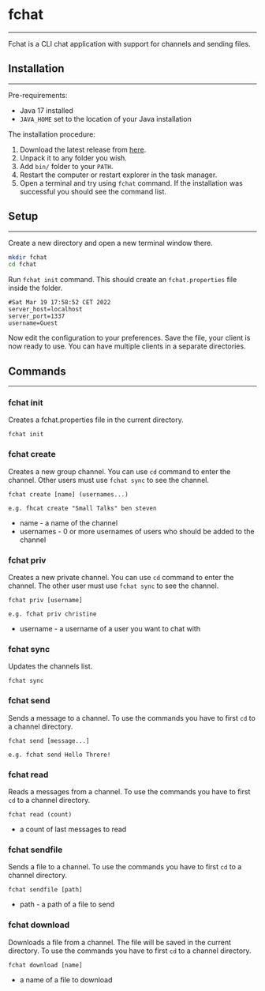 # fchat

-----------

Fchat is a CLI chat application with support for channels and sending files.

## Installation

-----------
Pre-requirements:

- Java 17 installed
- `JAVA_HOME` set to the location of your Java installation

The installation procedure:

1. Download the latest release from [here]().
2. Unpack it to any folder you wish.
3. Add `bin/` folder to your `PATH`.
4. Restart the computer or restart explorer in the task manager.
5. Open a terminal and try using `fchat` command. If the installation was successful you should see the command list.

## Setup

-----------

Create a new directory and open a new terminal window there.

```bash
mkdir fchat 
cd fchat
```

Run `fchat init` command. This should create an `fchat.properties` file inside the folder.

```properties
#Sat Mar 19 17:58:52 CET 2022
server_host=localhost
server_port=1337
username=Guest
```

Now edit the configuration to your preferences. Save the file, your client is now ready to use. You can have multiple
clients in a separate directories.

## Commands

-----------

### fchat init

Creates a fchat.properties file in the current directory.

```
fchat init
```

### fchat create

Creates a new group channel. You can use `cd` command to enter the channel. Other users must use `fchat sync` to see the
channel.

```
fchat create [name] (usernames...)

e.g. fhcat create "Small Talks" ben steven
```

- name - a name of the channel
- usernames - 0 or more usernames of users who should be added to the channel

### fchat priv

Creates a new private channel. You can use `cd` command to enter the channel. The other user must use `fchat sync` to
see the channel.

```
fchat priv [username]

e.g. fchat priv christine
```

- username - a username of a user you want to chat with

### fchat sync

Updates the channels list.

```
fchat sync
```

### fchat send

Sends a message to a channel. To use the commands you have to first `cd` to a channel directory.

```
fchat send [message...]

e.g. fchat send Hello Threre!
```

### fchat read

Reads a messages from a channel. To use the commands you have to first `cd` to a channel directory.

```
fchat read (count)
```

- a count of last messages to read

### fchat sendfile

Sends a file to a channel. To use the commands you have to first `cd` to a channel directory.

```
fchat sendfile [path]
```

- path - a path of a file to send

### fchat download

Downloads a file from a channel. The file will be saved in the current directory. To use the commands you have to
first `cd` to a channel directory.

```
fchat download [name]
```

- a name of a file to download
